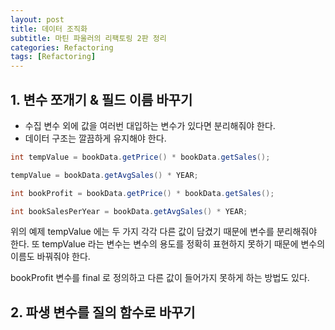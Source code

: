 ```yaml
---
layout: post
title: 데이터 조직화
subtitle: 마틴 파울러의 리팩토링 2판 정리
categories: Refactoring
tags: [Refactoring]
---
```


## 1. 변수 쪼개기 & 필드 이름 바꾸기

- 수집 변수 외에 값을 여러번 대입하는 변수가 있다면 분리해줘야 한다.
- 데이터 구조는 깔끔하게 유지해야 한다.

```java
int tempValue = bookData.getPrice() * bookData.getSales();

tempValue = bookData.getAvgSales() * YEAR;
```  
```java
int bookProfit = bookData.getPrice() * bookData.getSales();

int bookSalesPerYear = bookData.getAvgSales() * YEAR;
```  
위의 예제 tempValue 에는 두 가지 각각 다른 값이 담겼기 때문에 변수를 분리해줘야 한다.
또 tempValue 라는 변수는 변수의 용도를 정확히 표현하지 못하기 때문에 변수의 이름도 바꿔줘야 한다.

bookProfit 변수를 final 로 정의하고 다른 값이 들어가지 못하게 하는 방법도 있다.  


## 2. 파생 변수를 질의 함수로 바꾸기  

